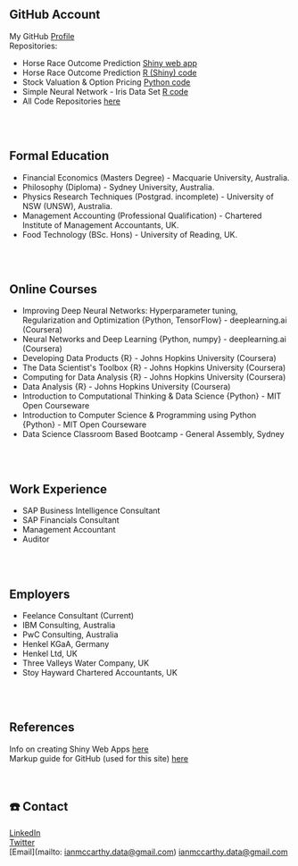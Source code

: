 ## GitHub Account
My GitHub [Profile](https://github.com/ismccarthy)
<br>
Repositories:
  - Horse Race Outcome Prediction [Shiny web app](https://ianmccarthy.shinyapps.io/HorseRace/)
  - Horse Race Outcome Prediction [R (Shiny) code](https://github.com/ismccarthy/HorseRace_App)
  - Stock Valuation & Option Pricing [Python code](https://github.com/ismccarthy/StockValuation)
  - Simple Neural Network - Iris Data Set [R code](https://github.com/ismccarthy/IrisNeuralNetwork)
  - All Code Repositories [here](https://github.com/ismccarthy)
<br>
<br>

## Formal Education
 - Financial Economics (Masters Degree) - Macquarie University, Australia.
 - Philosophy (Diploma) - Sydney University, Australia.
 - Physics Research Techniques (Postgrad. incomplete) - University of NSW (UNSW), Australia.
 - Management Accounting (Professional Qualification) - Chartered Institute of Management Accountants, UK.
 - Food Technology (BSc. Hons) - University of Reading, UK.
<br>
<br>

## Online Courses
- Improving Deep Neural Networks: Hyperparameter tuning, Regularization and Optimization {Python, TensorFlow} - deeplearning.ai (Coursera)
- Neural Networks and Deep Learning {Python, numpy} - deeplearning.ai (Coursera)
- Developing Data Products {R} - Johns Hopkins University (Coursera)
- The Data Scientist's Toolbox {R} - Johns Hopkins University (Coursera)
- Computing for Data Analysis {R} - Johns Hopkins University (Coursera)
- Data Analysis {R} - Johns Hopkins University (Coursera)
- Introduction to Computational Thinking & Data Science {Python} - MIT Open Courseware
- Introduction to Computer Science & Programming using Python {Python} - MIT Open Courseware
- Data Science Classroom Based Bootcamp - General Assembly, Sydney
<br>
<br>

## Work Experience
- SAP Business Intelligence Consultant
- SAP Financials Consultant
- Management Accountant
- Auditor
<br>
<br>

## Employers
- Feelance Consultant (Current)
- IBM Consulting, Australia
- PwC Consulting, Australia
- Henkel KGaA, Germany
- Henkel Ltd, UK
- Three Valleys Water Company, UK
- Stoy Hayward Chartered Accountants, UK
<br>
<br>

## References
Info on creating Shiny Web Apps [here](https://shiny.rstudio.com/)
<br>
Markup guide for GitHub (used for this site) [here](https://guides.github.com/features/mastering-markdown/)
<br>
<br>
<br>

## :telephone: Contact
[LinkedIn](https://www.linkedin.com/in/ismccarthy/)
<br>
[Twitter](https://twitter.com/iansmccarthy)
<br>
[Email](mailto: ianmccarthy.data@gmail.com) ianmccarthy.data@gmail.com
<br>
<br>
<br>
